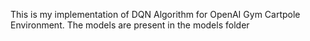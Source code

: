 This is my implementation of DQN Algorithm for OpenAI Gym Cartpole Environment. The models are present in the models folder
